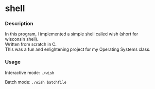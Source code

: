 # shell

### Description

In this program, I implemented a simple shell called wish (short for wisconsin shell).  
Written from scratch in C.  
This was a fun and enlightening project for my Operating Systems class.

### Usage

Interactive mode: `./wish`  

Batch mode: `./wish batchfile`
